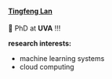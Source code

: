 #### [Tingfeng Lan](https://antlera.github.io/)

🎉 PhD at **UVA** !!!

**research interests:**
- machine learning systems
- cloud computing

